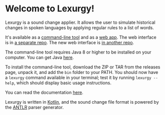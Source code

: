 # Welcome to Lexurgy!
Lexurgy is a sound change applier. It allows the user to simulate historical changes in spoken languages by applying regular rules to a list of words.

It's available as a [command-line tool](https://github.com/def-gthill/lexurgy/releases/latest) and as a [web app](https://www.lexurgy.com/sc). The web interface is in [a separate repo](https://github.com/def-gthill/lexurgy-web). The new web interface is [in another repo](https://github.com/def-gthill/lexurgy-app).

The command-line tool requires Java 8 or higher to be installed on your computer. You can get Java [here](https://www.oracle.com/java/technologies/javase-jre8-downloads.html).

To install the command-line tool, download the ZIP or TAR from the releases page, unpack it, and add the ``bin`` folder to your PATH. You should now have a ``lexurgy`` command available in your terminal; test it by running ``lexurgy --help``, which should display basic usage instructions.

You can read the documentation [here](https://www.meamoria.com/lexurgy/html/index.html).

Lexurgy is written in [Kotlin](https://kotlinlang.org/), and the sound change file format is powered by the [ANTLR](https://github.com/antlr/antlr4) parser generator.
